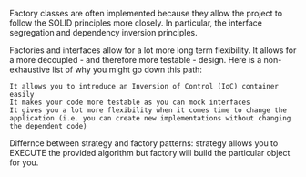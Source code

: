 Factory classes are often implemented because they allow the project to follow the SOLID principles more closely. In particular, the interface segregation and dependency inversion principles.

Factories and interfaces allow for a lot more long term flexibility. It allows for a more decoupled - and therefore more testable - design. Here is a non-exhaustive list of why you might go down this path:

    It allows you to introduce an Inversion of Control (IoC) container easily
    It makes your code more testable as you can mock interfaces
    It gives you a lot more flexibility when it comes time to change the application (i.e. you can create new implementations without changing the dependent code)
    
Differnce between strategy and factory patterns: 
strategy allows you to EXECUTE the provided algorithm but factory will build the particular object for you. 
